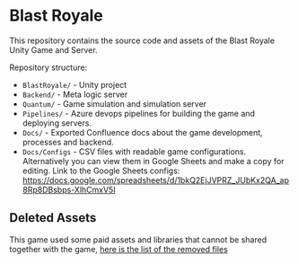# Blast Royale
This repository contains the source code and assets of the Blast Royale Unity Game and Server.

Repository structure:
- `BlastRoyale/` - Unity project
- `Backend/` - Meta logic server
- `Quantum/` - Game simulation and simulation server
- `Pipelines/` - Azure devops pipelines for building the game and deploying servers.
- `Docs/` - Exported Confluence docs about the game development, processes and backend.
- `Docs/Configs` - CSV files with readable game configurations. Alternatively you can view them in Google Sheets and make a copy for editing. Link to the Google Sheets configs: https://docs.google.com/spreadsheets/d/1bkQ2EjJVPRZ_JUbKx2QA_ap8Rp8DBsbps-XlhCmxV5I

## Deleted Assets
This game used some paid assets and libraries that cannot be shared together with the game, [here is the list of the removed files](./DELETED-ASSETS.md)